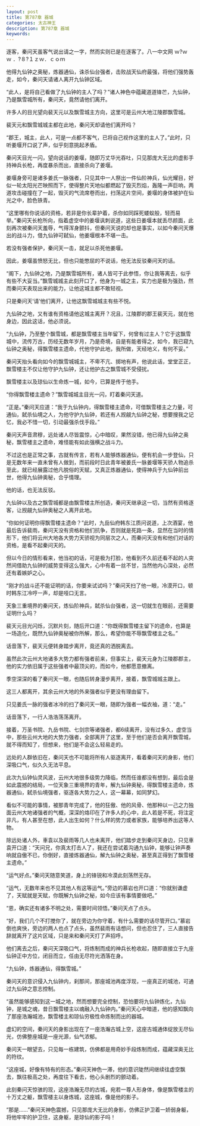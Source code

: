 ```yaml
---
layout: post
title: 第787章 器城
categories: 太古神王
description: 第787章 器城
keywords:
---
```


逐客，秦问天虽客气说出请之一字，然而实则已是在逐客了。八一中文网  ｗ?ｗ ｗ ．?８?１ｚｗ．ｃｏｍ

他得九仙钟之奥秘，炼器通仙，诛杀仙台强者，击败战天仙府最强，将他们强势轰走，如今，秦问天请诸人离开九仙钟区域。

“此人，是将自己看做了九仙钟的主人了吗？”诸人神色中蕴藏道道锋芒，九仙钟，乃是飘雪城所有，秦问天，竟然请他们离开。

许多人的目光望向裴天元以及飘雪城主方向，这里可是云州大地江陵郡飘雪城。

裴天元和飘雪城城主都在此地，秦问天却请他们离开吗？

“郡王，城主，此人，可是一点都不客气，已将自己视作这里的主人了。”此时，只听姜堰开口说了声，似乎刻意挑起矛盾。

秦问天目光一闪，望向说话的姜堰，随即万丈华光吞吐，只见那庞大无比的虚影手持神兵长枪，再度暴杀而出，直接杀向了姜堰。

姜堰身旁可是诸多姜氏一脉强者，只见其中一人祭出一件仙阶神兵，仙光耀目，好似一轮太阳光芒映照而下，使得整片天地似都燃起了毁灭烈焰，轰隆一声巨响，两道攻击碰撞在了一起，毁灭的气流席卷而出，扫荡这片空间，姜堰的身体被护在仙光之中，脸色铁青。

“这里哪有你说话的资格，若非是你长辈护着，杀你如同踩死蝼蚁般，轻而易举。”秦问天长枪所向，指着虚空中的姜堰讽刺说道，这些日姜堰本就丢尽颜面，此刻再次被秦问天羞辱，气得浑身颤抖，但秦问天说的却也是事实，以如今秦问天爆出的战斗力，借九仙钟可弑仙，他姜堰根本不堪一击。

若没有强者保护，秦问天一击，就足以杀死他姜堰。

因此，姜堰虽愤怒无比，但也只能憋屈的不说话，他无法反驳秦问天的话。

“阁下，九仙钟之地，乃是飘雪城所有，诸人皆可于此参悟，你让我等离去，似乎有些不大妥当。”飘雪城城主此刻开口了，他身为一城之主，实力也是极为强劲，然而秦问天表现出来的能力，让他这城主都不敢轻视。

只是秦问天‘请’他们离开，让他这飘雪城城主有些不悦。

九仙钟之地，又有谁有资格请他这城主离开？况且，江陵郡的郡王裴天元，就在他身边，因此这话，他必须说。

“九仙钟，乃至整个飘雪城，都是飘雪楼主当年留下，何曾有过主人？它于这飘雪城中，流传万古，历经无数年岁月，乃是奇境，自是有能者得之，如今，我已窥九仙钟之奥秘，得飘雪楼主遗命，代他守护此地，我所做，天经地义，有何不妥。”

秦问天抬头看向如今的飘雪城城主，不卑不亢、掷地有声，他说此话，堂堂正正，飘雪楼主不仅让他守护九仙钟，还让他护古之飘雪城不受侵扰。

飘雪楼主以及琼仙以生命炼一城，如今，已算是传于他手。

“你得飘雪楼主遗命？”飘雪城城主目光一闪，盯着秦问天道。

“正是。”秦问天应道：“我于九仙钟内，得飘雪楼主遗命，可借飘雪楼主之力量，可通仙，弑杀仙境之人，为他守护九仙钟，若还有人觊觎九仙钟之秘，想要搜我之记忆，我必不惜一切，引动最强杀伐手段。”

秦问天声音肃穆，远处诸人尽皆震惊，心中暗叹，果然没错，他已得九仙钟之奥秘，飘雪楼主之遗命，难怪能有如此强横之战斗力。

不过这也是正常之事，古就有传言，若有人能够炼器通仙，便有机会一步登仙，只是无数年来一直未曾有人做到，而前段时日此青年被姜氏一脉姜堰等天骄人物追杀至此，就已经展露过他凡脱俗的天赋，又真正炼器通仙，使得神兵于九仙钟前出世，他得九仙钟奥秘，合乎情理。

他的话，也无法反驳。

九仙钟以及古之飘雪城都是由飘雪楼主所创造，秦问天继承这一切，当然有资格逐客，让觊觎九仙钟奥秘之人离开此地。

“你如何证明你得飘雪楼主遗命？”此时，九岳仙府韩东江质问说道，上次酒宴，他最后告诉裴雨，秦问天没有资格和他们抗争，否则就是死路一条，显然在当时的情形下，他们将云州大地各大势力天骄视为同层次之人，而秦问天没有和他们对话的资格，是看不起秦问天的。

但以今日的情形看来，他当初的话，可是极为打脸，他看到不久前还看不起的人突然间借助九仙钟的威势变得这么强大，心中有着一丝不甘，当然他内心深处，必然还有着嫉妒之心。

“刚才的战斗还不能证明的话，你要来试试吗？”秦问天扫了他一眼，冷漠开口，顿时韩东江冷哼一声，却是哑口无言。

天象三重境界的秦问天，炼仙阶神兵，弑杀仙台强者，这一切就生在眼前，还需要证明什么吗？

裴天元目光闪烁，沉默片刻，随后开口道：“你既得飘雪楼主留下的遗命，也算是一场造化，既然九仙钟奥秘被你所解，那么，希望你能不辱飘雪楼主之名。”

话音落下，裴天元便转身踏步离开，竟还真的洒脱离去。

虽然此次云州大地诸多大势力都有强者前来，但事实上，裴天元身为江陵郡郡主，他的实力依旧属于这些强者中最顶尖的，而如今，他都愿意撤离。

季空深深的看了秦问天一眼，也随后转身漫步离开，接着，飘雪城城主跟上。

这三人都离开，其余云州大地的外来强者似乎更没有理由留下。

只见姜氏一脉的强者冰冷的扫了秦问天一眼，随即为强者一幅衣袖，道：“走。”

话音落下，一行人浩浩荡荡离开。

接着，万圣书院、九岳书院、七剑宗等诸强者，都6续离开，没有过多久，虚空当中，那些云州大地的大势力强者，全部离开了这里，至于他们是否会离开飘雪城，就不得而知了，但想来，他们是不会这么轻易走的。

远处的人群依旧在，秦问天也不可能将所有人驱逐离开，看着秦问天的身影，他们深吸口气，似久久无法平息。

此次九仙钟仙灵风波，云州大地很多级势力降临，然而任谁都没有想到，最后会是如此震撼的结局，一位天象三重境界的青年，解九仙钟奥秘，得飘雪楼主遗命，炼器通仙，弑杀仙境强者，驱逐各大势力之人，这一幕幕，如同梦幻。

看似不可能的事情，被那青年完成了，他的狂傲、他的风骨、他那种以一己之力独面云州大地诸强者的气概，深深的烙印在了许多人的心中，此人若是不死，将注定非凡，有人甚至在想，此人出生如何？什么样的势力或者家族，能够培养出这等人物。

除远处诸人外，車袁以及裴雨等几人也未离开，他们踏步走到秦问天身边，只见車袁开口道：“天问兄，你真太打击人了，我还在尝试着沟通九仙钟，能够让钟声奏响就自傲不已，你倒好，直接炼器通仙，解九仙钟之奥秘，甚至真正得到了飘雪楼主遗命。”

“运气好点。”秦问天随意笑道，身上的锋锐和冷漠此刻荡然无存。

“运气，无数年来也不见其他人有这等运气。”旁边的慕岩也开口道：“你就别谦虚了，天赋就是天赋，你既解九仙钟之秘，如今应该有事情要做吧。”

“恩，确实还有诸多不明之处，需要时间领悟。”秦问天点了点头。

“好，我们几个不打搅你了，就在旁边为你守着，有什么需要的话尽管开口。”慕岩倒也爽快，旁边的两人也点了点头，虽然裴雨有话想问，但也忍住了，三人直接告辞就离开了这片区域，只是来和秦问天打了声招呼。

他们离去之后，秦问天深吸口气，将炼制而成的神兵长枪收起，随即直接立于九座仙钟正中方位，闭目而立，任由无尽符光洒落在身。

“九仙钟，炼器通仙，得飘雪城。”

秦问天的意识侵入九仙钟内，刹那间，那座城池再度浮现，一座真正的城池，可通过九仙钟之意志控制。

“虽然能够感知到这一城之地，然而想要完全控制，恐怕要将九仙钟炼化，九仙钟，是城之魂，昔日飘雪楼主以魂融入九仙钟内。”秦问天心中暗道，他的感知飘向了那座浩瀚城池，飘雪楼主和琼仙穷极性命炼制而出的器城。

虚幻的空间，秦问天的身影出现在了一座浩瀚古城上空，这座古城通体绽放无尽仙光，仿佛整座城是一座光源，仙气浓郁。

秦问天一眼望去，只见每一栋建筑，仿佛都是用奇妙手段炼制而成，蕴藏深奥无比的符纹。

“这座城，好像有特有的形态。”秦问天神色一滞，他的意识陡然间继续往虚空飘去，飘往极高之处，再度往下看去，他心头剧烈的颤动着。

此刻秦问天惊骇的现，这座浩瀚无尽的古城，宛若一尊人形身体，像是飘雪楼主的十万丈之躯，飘雪楼主以身炼城，这座城，像是他的影子。

“那是……”秦问天神色震撼，只见那庞大无比的身影，仿佛正护卫着一娇弱身躯，将他牢牢的护卫住，这身躯，是琼仙的影子吗！
